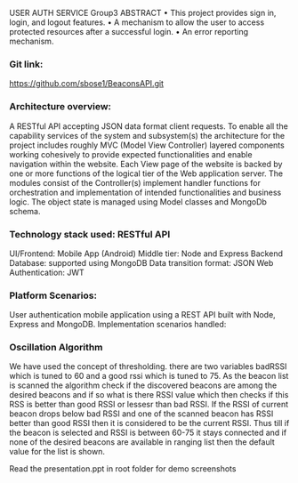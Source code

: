 ﻿USER AUTH SERVICE Group3 ABSTRACT •	This project provides sign in, login, and logout features. •	A mechanism to allow the user to access protected resources after a successful login. •	An error reporting mechanism.

### Git link:
https://github.com/sbose1/BeaconsAPI.git

### Architecture overview:
A RESTful API accepting JSON data format client requests. To enable all the capability services of the system and subsystem(s) the architecture for the project includes roughly MVC (Model View Controller) layered components working cohesively to provide expected functionalities and enable navigation within the website. Each View page of the website is backed by one or more functions of the logical tier of the Web application server. The modules consist of the Controller(s) implement handler functions for orchestration and implementation of intended functionalities and business logic. The object state is managed using Model classes and MongoDb schema.

### Technology stack used: RESTful API
UI/Frontend: Mobile App (Android) Middle tier: Node and Express Backend Database: supported using MongoDB Data transition format: JSON Web Authentication: JWT

### Platform Scenarios:
User authentication mobile application using a REST API built with Node, Express and MongoDB. Implementation scenarios handled:

### Oscillation Algorithm
We have used the concept of thresholding. there are two variables badRSSI which is tuned to 60 and a good rssi which is tuned to 75. As the beacon list is scanned the algorithm check if the discovered beacons are among the desired beacons and if so what is there RSSI value which then checks if this RSS is better than good RSSI or lessesr than bad RSSI. If the RSSI of current beacon drops below bad RSSI and one of the scanned beacon has RSSI better than good RSSI then it is considered to be the current RSSI. Thus till if the beacon is selected and RSSI is between 60-75 it stays connected and if none of the desired beacons are available in ranging list then the default value for the list is shown.

Read the presentation.ppt in root folder for demo screenshots